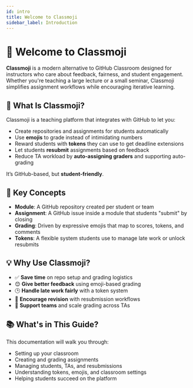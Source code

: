 ```yaml
---
id: intro
title: Welcome to Classmoji
sidebar_label: Introduction
---
```


# 👋 Welcome to Classmoji

**Classmoji** is a modern alternative to GitHub Classroom designed for instructors who care about feedback, fairness, and student engagement. Whether you're teaching a large lecture or a small seminar, Classmoji simplifies assignment workflows while encouraging iterative learning.

## 🎯 What Is Classmoji?

Classmoji is a teaching platform that integrates with GitHub to let you:

- Create repositories and assignments for students automatically
- Use **emojis** to grade instead of intimidating numbers
- Reward students with **tokens** they can use to get deadline extensions
- Let students **resubmit** assignments based on feedback
- Reduce TA workload by **auto-assigning graders** and supporting auto-grading

It’s GitHub-based, but **student-friendly**.

## 🧩 Key Concepts

- **Module**: A GitHub repository created per student or team
- **Assignment**: A GitHub issue inside a module that students "submit" by closing
- **Grading**: Driven by expressive emojis that map to scores, tokens, and comments
- **Tokens**: A flexible system students use to manage late work or unlock resubmits

## 💡 Why Use Classmoji?

- ✅ **Save time** on repo setup and grading logistics
- 😊 **Give better feedback** using emoji-based grading
- 🕒 **Handle late work fairly** with a token system
- 🔁 **Encourage revision** with resubmission workflows
- 👥 **Support teams** and scale grading across TAs

## 📚 What's in This Guide?

This documentation will walk you through:

- Setting up your classroom
- Creating and grading assignments
- Managing students, TAs, and resubmissions
- Understanding tokens, emojis, and classroom settings
- Helping students succeed on the platform
